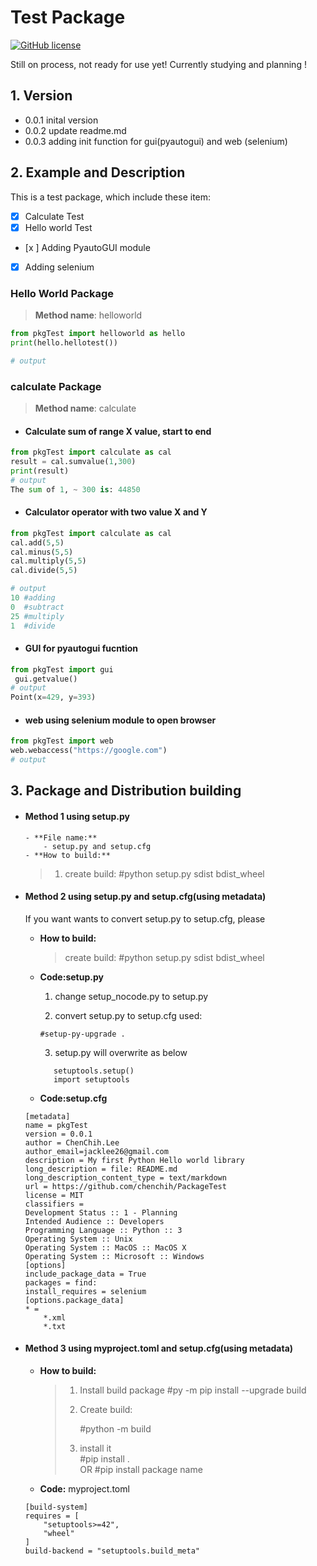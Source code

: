 # Test Package 

[![GitHub license](https://img.shields.io/github/license/chenchih/PackageTest)](https://github.com/chenchih/PackageTest/blob/main/LICENSE)


Still on process, not ready for use yet! Currently studying and planning !



## 1. Version

- 0.0.1 inital version
- 0.0.2 update readme.md
- 0.0.3 adding init function for gui(pyautogui) and web (selenium)

## 2. Example and Description
This is a test package, which include these item:
- [x] Calculate Test
- [x] Hello world Test
- [x ] Adding PyautoGUI module
- [x] Adding selenium

### Hello World Package
> **Method name**: helloworld

```python
from pkgTest import helloworld as hello
print(hello.hellotest())

# output

```

### calculate Package
> **Method name**: calculate

- #### Calculate  sum of range X value, start to end 

```python
from pkgTest import calculate as cal
result = cal.sumvalue(1,300)
print(result) 
# output
The sum of 1, ~ 300 is: 44850 
```

- ####  Calculator operator with  two value X and Y 
```python
from pkgTest import calculate as cal
cal.add(5,5)
cal.minus(5,5)
cal.multiply(5,5)
cal.divide(5,5)

# output
10 #adding
0  #subtract
25 #multiply
1  #divide
```


- ####  GUI for pyautogui fucntion
```python
from pkgTest import gui
 gui.getvalue()
# output
Point(x=429, y=393)
```
- ####  web using selenium module to open browser
```python
from pkgTest import web 
web.webaccess("https://google.com")
# output

```

## 3. Package and Distribution building 



- #### Method 1 using setup.py

      - **File name:**
          - setup.py and setup.cfg
      - **How to build:** 

    > 1. create build: #python setup.py sdist bdist_wheel


- #### Method 2 using setup.py and setup.cfg(using metadata)

    If you want wants to convert setup.py to setup.cfg, please 

    - **How to build:**     
      
      > create build: #python setup.py sdist bdist_wheel
      
    - **Code:setup.py**       
      
       1. change setup_nocode.py to setup.py
       
       2. convert setup.py to setup.cfg  used: 
       
         `#setup-py-upgrade .`
      
      3. setup.py will overwrite as below
      
      ```
         setuptools.setup()
         import setuptools
      ```
      
     - **Code:setup.cfg**         
    ```
    [metadata]
    name = pkgTest
    version = 0.0.1
    author = ChenChih.Lee
    author_email=jacklee26@gmail.com
    description = My first Python Hello world library
    long_description = file: README.md
    long_description_content_type = text/markdown
    url = https://github.com/chenchih/PackageTest
    license = MIT
    classifiers = 
    Development Status :: 1 - Planning
    Intended Audience :: Developers
    Programming Language :: Python :: 3
    Operating System :: Unix
    Operating System :: MacOS :: MacOS X
    Operating System :: Microsoft :: Windows
    [options]
    include_package_data = True
    packages = find:
    install_requires = selenium
    [options.package_data]
    * =
        *.xml
        *.txt
    ```

- #### Method 3 using myproject.toml and setup.cfg(using metadata)

  - **How to build:**
    
     > 1. Install build package #py -m pip install --upgrade build     
     >
     > 2. Create build: 
     >
     >    #python -m build     
     >
    > 3. install it           
	  >    #pip install .    
    >    OR 
    >    #pip install package name
    
  -  **Code:** myproject.toml
  
    ```
    [build-system]
    requires = [
        "setuptools>=42",
        "wheel"
    ]
    build-backend = "setuptools.build_meta"
    ```